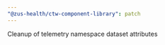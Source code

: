 ```yaml
---
"@zus-health/ctw-component-library": patch
---
```


Cleanup of telemetry namespace dataset attributes
